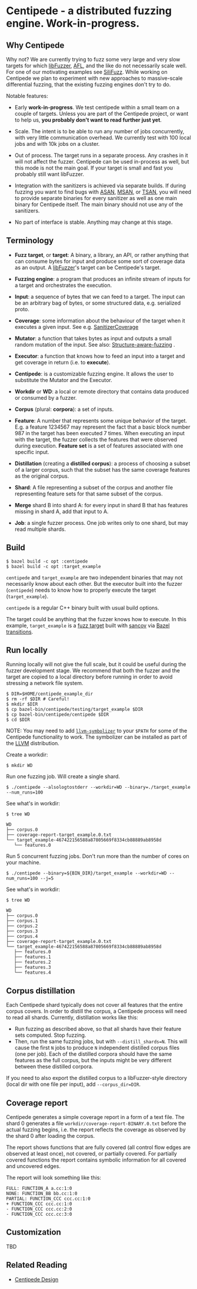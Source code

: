 # Centipede - a distributed fuzzing engine. Work-in-progress.

## Why Centipede

Why not? We are currently trying to fuzz some very large and very slow targets
for which [libFuzzer](https://llvm.org/docs/LibFuzzer.html),
[AFL](https://lcamtuf.coredump.cx/afl/), and the like do not necessarily scale
well. For one of our motivating examples
see [SiliFuzz](https://arxiv.org/abs/2110.11519). While working on Centipede we
plan to experiment with new approaches to massive-scale differential fuzzing,
that the existing fuzzing engines don't try to do.

Notable features:

* Early **work-in-progress**. We test centipede within a small team on a couple
  of targets. Unless you are part of the Centipede project, or want to help us,
  **you probably don't want to read further just yet**.

* Scale. The intent is to be able to run any number of jobs concurrently, with
  very little communication overhead. We currently test with 100 local jobs and
  with 10k jobs on a cluster.

* Out of process. The target runs in a separate process. Any crashes in it will
  not affect the fuzzer. Centipede can be used in-process as well, but this mode
  is not the main goal. If your target is small and fast you probably still want
  libFuzzer.

* Integration with the sanitizers is achieved via separate builds. If during
  fuzzing you want to find bugs with
  [ASAN](https://github.com/google/sanitizers/wiki/AddressSanitizer),
  [MSAN](https://github.com/google/sanitizers/wiki/MemorySanitizer), or
  [TSAN](https://github.com/google/sanitizers/wiki/ThreadSanitizer), you will
  need to provide separate binaries for every sanitizer as well as one main
  binary for Centipede itself. The main binary should not use any of the
  sanitizers.

* No part of interface is stable. Anything may change at this stage.

## Terminology

* **Fuzz target**, or **target**:
  A binary, a library, an API, or rather anything that can consume bytes for
  input and produce some sort of coverage data as an output.
  A [libFuzzer](https://llvm.org/docs/LibFuzzer.html)'s target can be
  Centipede's target.

* **Fuzzing engine**: a program that produces an infinite stream of inputs for a
  target and orchestrates the execution.

* **Input**: a sequence of bytes that we can feed to a target. The input can be
  an arbitrary bag of bytes, or some structured data, e.g. serialized proto.

* **Coverage**: some information about the behaviour of the target when it
  executes a given input. See e.g.
  [SanitizerCoverage](https://clang.llvm.org/docs/SanitizerCoverage.html)

* **Mutator**: a function that takes bytes as input and outputs a small random
  mutation of the input. See also:
  [Structure-aware-fuzzing](https://github.com/google/fuzzing/blob/master/docs/structure-aware-fuzzing.md)
  .

* **Executor**: a function that knows how to feed an input into a target and get
  coverage in return (i.e. to **execute**).

* **Centipede**: is a customizable fuzzing engine. It allows the user to
  substitute the Mutator and the Executor.

* **Workdir** or **WD**: a local or remote directory that contains data produced
  or consumed by a fuzzer.

* **Corpus** (plural: **corpora**): a set of inputs.

* **Feature**: A number that represents some unique behavior of the target. E.g.
  a feature 1234567 may represent the fact that a basic block number 987 in the
  target has been executed 7 times. When executing an input with the target, the
  fuzzer collects the features that were observed during execution. **Feature
  set** is a set of features associated with one specific input.

* **Distillation** (creating a **distilled corpus**): a process of choosing a
  subset of a larger corpus, such that the subset has the same coverage features
  as the original corpus.

* **Shard**: A file representing a subset of the corpus and another file
  representing feature sets for that same subset of the corpus.

* **Merge** shard B into shard A:
  for every input in shard B that has features missing in shard A, add that
  input to A.

* **Job**: a single fuzzer process. One job writes only to one shard, but may
  read multiple shards.

## Build

```shell
$ bazel build -c opt :centipede
$ bazel build -c opt :target_example
```

`centipede` and `target_example` are two independent binaries that may not
necessarily know about each other. But the executor built into the
fuzzer (`centipede`) needs to know how to properly execute the target
(`target_example`).

`centipede` is a regular C++ binary built with usual build options.

The target could be anything that the fuzzer knows how to execute. In this
example, `target_example` is a
[fuzz target](https://github.com/google/fuzzing/blob/master/docs/good-fuzz-target.md)
built with [sancov](https://clang.llvm.org/docs/SanitizerCoverage.html)
via [Bazel transitions](https://bazel.build/rules/lib/transition).

## Run locally

Running locally will not give the full scale, but it could be useful during the
fuzzer development stage. We recommend that both the fuzzer and the target are
copied to a local directory before running in order to avoid stressing a network
file system.

```shell
$ DIR=$HOME/centipede_example_dir
$ rm -rf $DIR # Careful!
$ mkdir $DIR
$ cp bazel-bin/centipede/testing/target_example $DIR
$ cp bazel-bin/centipede/centipede $DIR
$ cd $DIR
```

NOTE: You may need to add
[`llvm-symbolizer`](https://llvm.org/docs/CommandGuide/llvm-symbolizer.html)
to your `$PATH` for some of the Centipede functionality to work. The symbolizer
can be installed as part of the [LLVM](https://releases.llvm.org) distribution.

Create a workdir:

```shell
$ mkdir WD
```

Run one fuzzing job. Will create a single shard.

```shell
$ ./centipede --alsologtostderr --workdir=WD --binary=./target_example --num_runs=100
```

See what's in workdir:

```shell
$ tree WD
```
```
WD
├── corpus.0
├── coverage-report-target_example.0.txt
└── target_example-467422156588a87805669f8334cb88889ab8958d
   └── features.0
```

Run 5 concurrent fuzzing jobs. Don't run more than the number of cores on your
machine.

```shell
$ ./centipede --binary=${BIN_DIR}/target_example --workdir=WD --num_runs=100 --j=5
```

See what's in workdir:

```shell
$ tree WD
```
```
WD
├── corpus.0
├── corpus.1
├── corpus.2
├── corpus.3
├── corpus.4
├── coverage-report-target_example.0.txt
└── target_example-467422156588a87805669f8334cb88889ab8958d
   ├── features.0
   ├── features.1
   ├── features.2
   ├── features.3
   └── features.4
```

## Corpus distillation

Each Centipede shard typically does not cover all features that the entire
corpus covers. In order to distill the corpus, a Centipede process will need to
read all shards. Currently, distillation works like this:

* Run fuzzing as described above, so that all shards have their feature sets
  computed. Stop fuzzing.
* Then, run the same fuzzing jobs, but with `--distill_shards=N`. This will
  cause the first `N` jobs to produce `N` independent distilled corpus files
  (one per job). Each of the distilled corpora should have the same features as
  the full corpus, but the inputs might be very different between these
  distilled corpora.

If you need to also export the distilled corpus to a libFuzzer-style directory
(local dir with one file per input), add `--corpus_dir=DIR`.

## Coverage report

Centipede generates a simple coverage report in a form of a text file. The shard
0 generates a file `workdir/coverage-report-BINARY.0.txt`
before the actual fuzzing begins, i.e. the report reflects the coverage as
observed by the shard 0 after loading the corpus.

The report shows functions that are fully covered (all control flow edges are
observed at least once), not covered, or partially covered. For partially
covered functions the report contains symbolic information for all covered and
uncovered edges.

The report will look something like this:

```
FULL: FUNCTION_A a.cc:1:0
NONE: FUNCTION_BB bb.cc:1:0
PARTIAL: FUNCTION_CCC ccc.cc:1:0
+ FUNCTION_CCC ccc.cc:1:0
- FUNCTION_CCC ccc.cc:2:0
- FUNCTION_CCC ccc.cc:3:0
```

## Customization

TBD

## Related Reading

* [Centipede Design](doc/DESIGN.md)
